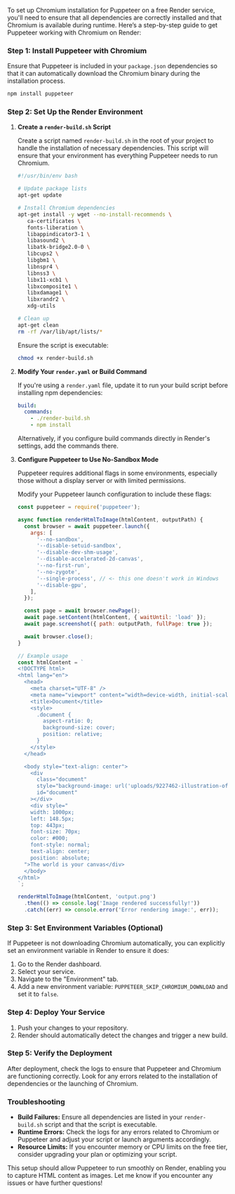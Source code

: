 To set up Chromium installation for Puppeteer on a free Render service, you'll need to ensure that all dependencies are correctly installed and that Chromium is available during runtime. Here’s a step-by-step guide to get Puppeteer working with Chromium on Render:

### Step 1: Install Puppeteer with Chromium

Ensure that Puppeteer is included in your `package.json` dependencies so that it can automatically download the Chromium binary during the installation process.

```bash
npm install puppeteer
```

### Step 2: Set Up the Render Environment

1. **Create a `render-build.sh` Script**

   Create a script named `render-build.sh` in the root of your project to handle the installation of necessary dependencies. This script will ensure that your environment has everything Puppeteer needs to run Chromium.

   ```bash
   #!/usr/bin/env bash

   # Update package lists
   apt-get update

   # Install Chromium dependencies
   apt-get install -y wget --no-install-recommends \
      ca-certificates \
      fonts-liberation \
      libappindicator3-1 \
      libasound2 \
      libatk-bridge2.0-0 \
      libcups2 \
      libgbm1 \
      libnspr4 \
      libnss3 \
      libx11-xcb1 \
      libxcomposite1 \
      libxdamage1 \
      libxrandr2 \
      xdg-utils

   # Clean up
   apt-get clean
   rm -rf /var/lib/apt/lists/*
   ```

   Ensure the script is executable:

   ```bash
   chmod +x render-build.sh
   ```

2. **Modify Your `render.yaml` or Build Command**

   If you're using a `render.yaml` file, update it to run your build script before installing npm dependencies:

   ```yaml
   build:
     commands:
       - ./render-build.sh
       - npm install
   ```

   Alternatively, if you configure build commands directly in Render's settings, add the commands there.

3. **Configure Puppeteer to Use No-Sandbox Mode**

   Puppeteer requires additional flags in some environments, especially those without a display server or with limited permissions.

   Modify your Puppeteer launch configuration to include these flags:

   ```javascript
   const puppeteer = require('puppeteer');

   async function renderHtmlToImage(htmlContent, outputPath) {
     const browser = await puppeteer.launch({
       args: [
         '--no-sandbox',
         '--disable-setuid-sandbox',
         '--disable-dev-shm-usage',
         '--disable-accelerated-2d-canvas',
         '--no-first-run',
         '--no-zygote',
         '--single-process', // <- this one doesn't work in Windows
         '--disable-gpu',
       ],
     });

     const page = await browser.newPage();
     await page.setContent(htmlContent, { waitUntil: 'load' });
     await page.screenshot({ path: outputPath, fullPage: true });

     await browser.close();
   }

   // Example usage
   const htmlContent = `
   <!DOCTYPE html>
   <html lang="en">
     <head>
       <meta charset="UTF-8" />
       <meta name="viewport" content="width=device-width, initial-scale=1.0" />
       <title>Document</title>
       <style>
         .document {
           aspect-ratio: 0;
           background-size: cover;
           position: relative;
         }
       </style>
     </head>

     <body style="text-align: center">
       <div
         class="document"
         style="background-image: url('uploads/9227462-illustration-of-certificate-template-with-blank-spaces.jpg'); width: 1300px; height: 866px;"
         id="document"
       ></div>
       <div style="
       width: 1000px;
       left: 148.5px;
       top: 443px;
       font-size: 70px;
       color: #000;
       font-style: normal;
       text-align: center;
       position: absolute;
     ">The world is your canvas</div>
     </body>
   </html>
   `;

   renderHtmlToImage(htmlContent, 'output.png')
     .then(() => console.log('Image rendered successfully!'))
     .catch((err) => console.error('Error rendering image:', err));
   ```

### Step 3: Set Environment Variables (Optional)

If Puppeteer is not downloading Chromium automatically, you can explicitly set an environment variable in Render to ensure it does:

1. Go to the Render dashboard.
2. Select your service.
3. Navigate to the "Environment" tab.
4. Add a new environment variable: `PUPPETEER_SKIP_CHROMIUM_DOWNLOAD` and set it to `false`.

### Step 4: Deploy Your Service

1. Push your changes to your repository.
2. Render should automatically detect the changes and trigger a new build.

### Step 5: Verify the Deployment

After deployment, check the logs to ensure that Puppeteer and Chromium are functioning correctly. Look for any errors related to the installation of dependencies or the launching of Chromium.

### Troubleshooting

- **Build Failures:** Ensure all dependencies are listed in your `render-build.sh` script and that the script is executable.
- **Runtime Errors:** Check the logs for any errors related to Chromium or Puppeteer and adjust your script or launch arguments accordingly.
- **Resource Limits:** If you encounter memory or CPU limits on the free tier, consider upgrading your plan or optimizing your script.

This setup should allow Puppeteer to run smoothly on Render, enabling you to capture HTML content as images. Let me know if you encounter any issues or have further questions!